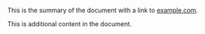 ﻿---
layout: ifdefined
---

This is the summary of the document with a link to [example.com](http://example.com).

This is additional content in the document.
